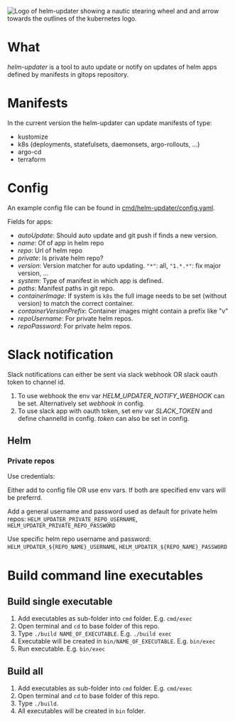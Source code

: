 ![Logo of helm-updater showing a nautic stearing wheel and and arrow towards the outlines of the kubernetes logo.](https://www.nice.pink/img/helm-updater.png)

# What

*helm-updater* is a tool to auto update or notify on updates of helm apps defined by manifests in gitops repository.

# Manifests

In the current version the helm-updater can update manifests of type:

- kustomize
- k8s (deployments, statefulsets, daemonsets, argo-rollouts, ...)
- argo-cd
- terraform

# Config

An example config file can be found in [cmd/helm-updater/config.yaml](cmd/helm-updater/config.yaml).

Fields for apps:

- *autoUpdate*: Should auto update and git push if finds a new version.
- *name*: Of of app in helm repo
- *repo*: Url of helm repo
- *private*: Is private helm repo?
- *version*: Version matcher for auto updating. `"*"`: all, `"1.*.*"`: fix major version, ...
- *system*: Type of manifest in which app is defined.
- *paths*: Manifest paths in git repo.
- *containerImage*: If system is `k8s` the full image needs to be set (without version) to match the correct container.
- *containerVersionPrefix*: Container images might contain a prefix like "v"
- *repoUsername*: For private helm repos.
- *repoPassword*: For private helm repos.

# Slack notification

Slack notifications can either be sent via slack webhook OR slack oauth token to channel id.

1. To use webhook the env var *HELM_UPDATER_NOTIFY_WEBHOOK* can be set. Alternatively set *webhook* in config.
2. To use slack app with oauth token, set env var *SLACK_TOKEN* and define channelId in config. *token* can also be set in config.

## Helm

### Private repos

Use credentials:

Either add to config file OR use env vars. If both are specified env vars will be preferrd.

Add a general username and password used as default for private helm repos: `HELM_UPDATER_PRIVATE_REPO_USERNAME`, `HELM_UPDATER_PRIVATE_REPO_PASSWORD`

Use specific helm repo username and password: `HELM_UPDATER_${REPO_NAME}_USERNAME`, `HELM_UPDATER_${REPO_NAME}_PASSWORD`

# Build command line executables

## Build single executable

1. Add executables as sub-folder into `cmd` folder. E.g. `cmd/exec`
2. Open terminal and `cd` to base folder of this repo.
3. Type `./build NAME_OF_EXECUTABLE`. E.g. `./build exec`
4. Executable will be created in `bin/NAME_OF_EXECUTABLE`. E.g. `bin/exec`
5. Run executable. E.g. `bin/exec`

## Build all

1. Add executables as sub-folder into `cmd` folder. E.g. `cmd/exec`
2. Open terminal and `cd` to base folder of this repo.
3. Type `./build`.
4. All executables will be created in `bin` folder.
